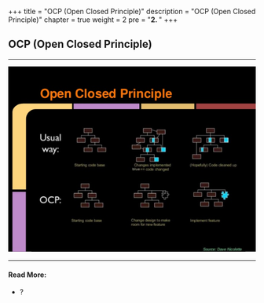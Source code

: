 +++
title = "OCP (Open Closed Principle)"
description = "OCP (Open Closed Principle)"
chapter = true
weight = 2
pre = "<b>2. </b>"
+++

## OCP (Open Closed Principle)
---
![ocp](ocp.jpg)

---
#### Read More:
- ?
